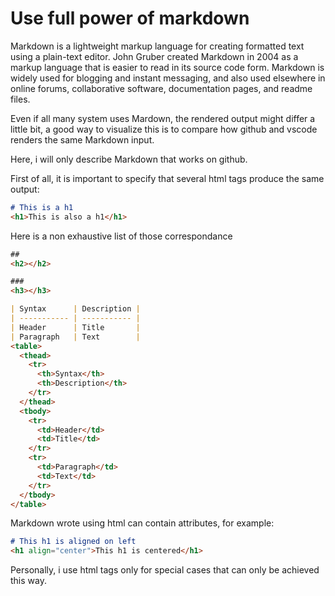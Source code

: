 # Use full power of markdown

Markdown is a lightweight markup language for creating formatted text using a plain-text editor. John Gruber created Markdown in 2004 as a markup language that is easier to read in its source code form. Markdown is widely used for blogging and instant messaging, and also used elsewhere in online forums, collaborative software, documentation pages, and readme files.

Even if all many system uses Mardown, the rendered output might differ a little bit, a good way to visualize this is to compare how github and vscode renders the same Markdown input.

Here, i will only describe Markdown that works on github.

First of all, it is important to specify that several html tags produce the same output:

```Markdown
# This is a h1
<h1>This is also a h1</h1>
```

Here is a non exhaustive list of those correspondance

```Markdown
##
<h2></h2>

###
<h3></h3>

| Syntax      | Description |
| ----------- | ----------- |
| Header      | Title       |
| Paragraph   | Text        |
<table>
  <thead>
    <tr>
      <th>Syntax</th>
      <th>Description</th>
    </tr>
  </thead>
  <tbody>
    <tr>
      <td>Header</td>
      <td>Title</td>
    </tr>
    <tr>
      <td>Paragraph</td>
      <td>Text</td>
    </tr>
  </tbody>
</table>
```

Markdown wrote using html can contain attributes, for example:

```Markdown
# This h1 is aligned on left
<h1 align="center">This h1 is centered</h1>
```

Personally, i use html tags only for special cases that can only be achieved this way. 